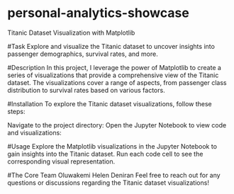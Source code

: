 # personal-analytics-showcase

Titanic Dataset Visualization with Matplotlib

#Task
Explore and visualize the Titanic dataset to uncover insights into passenger demographics, survival rates, and more.

#Description
In this project, I leverage the power of Matplotlib to create a series of visualizations that provide a comprehensive view of the Titanic dataset. The visualizations cover a range of aspects, from passenger class distribution to survival rates based on various factors.

#Installation
To explore the Titanic dataset visualizations, follow these steps:


Navigate to the project directory:
Open the Jupyter Notebook to view code and visualizations:


#Usage
Explore the Matplotlib visualizations in the Jupyter Notebook to gain insights into the Titanic dataset. Run each code cell to see the corresponding visual representation.

#The Core Team
Oluwakemi Helen Deniran
Feel free to reach out for any questions or discussions regarding the Titanic dataset visualizations!

